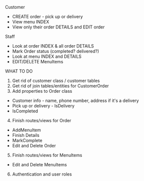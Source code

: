 
Customer
* CREATE order - pick up or delivery
* View menu INDEX
* View only their order DETAILS and EDIT order

Staff
* Look at order INDEX & all order DETAILS
* Mark Order status (completed? delivered?)
* Look at menu INDEX and DETAILS
* EDIT/DELETE MenuItems


WHAT TO DO
1. Get rid of customer class / customer tables
2. Get rid of join tables/entities for CustomerOrder
3. Add properties to Order class
  * Customer info - name, phone number, address if it's a delivery
  * Pick up or delivery - IsDelivery
  * IsCompleted
4. Finish routes/views for Order
  * AddMenuItem
  * Finish Details
  * MarkComplete
  * Edit and Delete Order
5. Finish routes/views for MenuItems
  * Edit and Delete MenuItems
6. Authentication and user roles